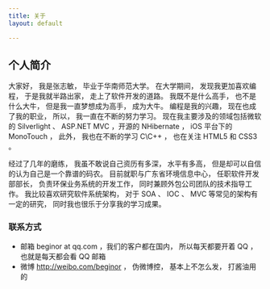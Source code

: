 ```yaml
---
title: 关于
layout: default

---
```

## 个人简介

大家好， 我是张志敏， 毕业于华南师范大学。 在大学期间， 发现我更加喜欢编程， 于是我就半路出家， 走上了软件开发的道路。 我既不是什么高手， 也不是什么大牛， 但是我一直梦想成为高手， 成为大牛。 编程是我的兴趣， 现在也成了我的职业， 所以， 我一直在不断的努力学习。 现在我主要涉及的领域包括微软的  Silverlight 、 ASP.NET MVC ，开源的 NHibernate ， iOS 平台下的 MonoTouch ， 此外， 我也在不断的学习 C\C++ ， 也在关注 HTML5 和 CSS3 。

经过了几年的磨练， 我虽不敢说自己资历有多深， 水平有多高， 但是却可以自信的认为自己是一个靠谱的码农。 目前就职与广东省环境信息中心， 任职软件开发部部长， 负责环保业务系统的开发工作， 同时兼顾外包公司团队的技术指导工作。 我比较喜欢研究软件系统架构， 对于 SOA 、 IOC 、 MVC 等常见的架构有一定的研究， 同时我也很乐于分享我的学习成果。

### 联系方式

* 邮箱 beginor at qq.com ，我们的客户都在国内， 所以每天都要开着 QQ ， 也就是每天都会看 QQ 邮箱
* 微博 http://weibo.com/beginor ， 伪微博控， 基本上不怎么发， 打酱油用的